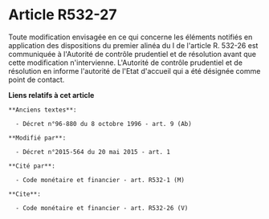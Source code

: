 # Article R532-27

Toute modification envisagée en ce qui concerne les éléments notifiés en application des dispositions du premier alinéa du I
de l'article R. 532-26 est communiquée à l'Autorité de contrôle prudentiel et de résolution avant que cette modification
n'intervienne. L'Autorité de contrôle prudentiel et de résolution en informe l'autorité de l'Etat d'accueil qui a été
désignée comme point de contact.

**Liens relatifs à cet article**

	**Anciens textes**:

	  - Décret n°96-880 du 8 octobre 1996 - art. 9 (Ab)

	**Modifié par**:

	  - Décret n°2015-564 du 20 mai 2015 - art. 1

	**Cité par**:

	  - Code monétaire et financier - art. R532-1 (M)

	**Cite**:

	  - Code monétaire et financier - art. R532-26 (V)
